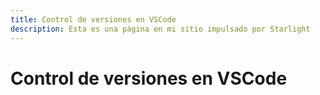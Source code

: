 ```yaml
---
title: Control de versiones en VSCode
description: Esta es una página en mi sitio impulsado por Starlight
---
```

# Control de versiones en VSCode